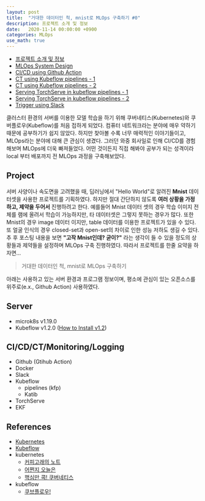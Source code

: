 ```yaml
---
layout: post
title:  "거대한 데이터인 척, mnist로 MLOps 구축하기 #0"
description: 프로젝트 소개 및 정보
date:   2020-11-14 00:00:00 +0900
categories: MLOps
use_math: true
---
```


- [프로젝트 소개 및 정보](https://byeongjokim.github.io/posts/MLOps-Toy-Project-0/)
- [MLOps System Design](https://byeongjokim.github.io/posts/MLOps-Toy-Project-1/)
- [CI/CD using Github Action](https://byeongjokim.github.io/posts/MLOps-Toy-Project-2/)
- [CT using Kubeflow pipelines - 1](https://byeongjokim.github.io/posts/MLOps-Toy-Project-3/)
- [CT using Kubeflow pipelines - 2](https://byeongjokim.github.io/posts/MLOps-Toy-Project-4/)
- [Serving TorchServe in kubeflow pipelines - 1](https://byeongjokim.github.io/posts/MLOps-Toy-Project-5/)
- [Serving TorchServe in kubeflow pipelines - 2](https://byeongjokim.github.io/posts/MLOps-Toy-Project-6/)
- [Trigger using Slack](https://byeongjokim.github.io/posts/MLOps-Toy-Project-7/)

클러스터 환경의 서버를 이용한 모델 학습을 하기 위해 쿠버네티스(Kubernetes)와 쿠버플로우(Kubeflow)를 처음 접하게 되었다. 컴퓨터 네트워크라는 분야에 매우 약하기 때문에 공부하기가 쉽지 않았다. 하지만 찾아볼 수록 너무 매력적인 이야기들이고, MLOps라는 분야에 대해 큰 관심이 생겼다. 그러던 와중 회사일로 인해 CI/CD를 경험해보며 MLOps에 더욱 빠져들었다. 어떤 것이든지 직접 해봐야 공부가 되는 성격이라 local 부터 배포까지 전 MLOps 과정을 구축해보았다. 

## Project
서버 사양이나 속도면을 고려했을 때, 딥러닝에서 "Hello World"로 알려진 **Mnist** 데이터셋을 사용한 프로젝트를 기획하였다. 하지만 절대 간단하지 않도록 **여러 상황을 가정하고, 제약을 두어서** 진행하려고 한다. 예를들어 Mnist 데이터 셋의 경우 학습 이미지 전체를 램에 올려서 학습이 가능하지만, 타 데이터셋은 그렇지 못하는 경우가 많다. 또한 Mnist의 경우 image 데이터 이지만, table 데이터를 이용한 프로젝트가 있을 수 있다. 또 얼굴 인식의 경우 closed-set과 open-set의 차이로 인한 성능 저하도 생길 수 있다. 추 후 포스팅 내용을 보면 **"고작 Mnist인데? 굳이?"** 라는 생각이 들 수 있을 정도의 상황들과 제약들을 설정하며 MLOps 구축 진행하였다. 따라서 프로젝트를 한줄 요약을 하자면...

> 거대한 데이터인 척, mnist로 MLOps 구축하기

아래는 사용하고 있는 서버 환경과 프로그램 정보이며, 평소에 관심이 있는 오픈소스를 위주로(e.x., Github Action) 사용하였다.

## Server
- microk8s v1.19.0
- Kubeflow v1.2.0 ([How to Install v1.2](https://gist.github.com/etheleon/80414516c7fbc7147a5718b9897b1518))

## CI/CD/CT/Monitoring/Logging
- Github (Gtihub Action)
- Docker
- Slack
- Kubeflow
    - pipelines (kfp)
    - Katib
- TorchServe
- EKF

## References
- [Kubernetes](https://kubernetes.io/docs/home/)
- [Kubeflow](https://www.kubeflow.org/docs/)
- kubernetes
    - [커피고래의 노트](https://coffeewhale.com/)
    - [어쩐지 오늘은](https://zzsza.github.io/category/mlops/)
    - [핵심만 콕! 쿠버네티스](http://www.yes24.com/Product/Goods/92426926)
- kubeflow
    - [쿠브플로우!](http://www.yes24.com/Product/Goods/89494414)